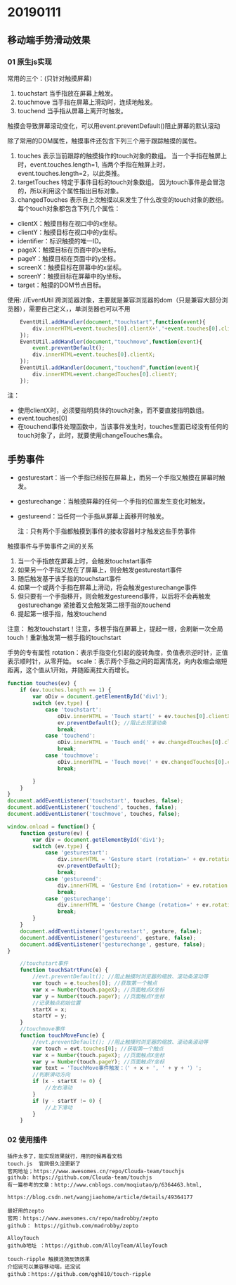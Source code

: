 # 20190111

## 移动端手势滑动效果

### 01 原生js实现

常用的三个：(只针对触摸屏幕)
1. touchstart
当手指放在屏幕上触发。
2. touchmove
当手指在屏幕上滑动时，连续地触发。
3. touchend
当手指从屏幕上离开时触发。

触摸会导致屏幕滚动变化，可以用event.preventDefault()阻止屏幕的默认滚动

除了常用的DOM属性，触摸事件还包含下列三个用于跟踪触摸的属性。
1. touches
表示当前跟踪的触摸操作的touch对象的数组。
当一个手指在触屏上时，event.touches.length=1,
当两个手指在触屏上时，event.touches.length=2，以此类推。
2. targetTouches
特定于事件目标的touch对象数组。
因为touch事件是会冒泡的，所以利用这个属性指出目标对象。
3. changedTouches
表示自上次触摸以来发生了什么改变的touch对象的数组。
每个touch对象都包含下列几个属性：
* clientX：触摸目标在视口中的x坐标。
* clientY：触摸目标在视口中的y坐标。
* identifier：标识触摸的唯一ID。
* pageX：触摸目标在页面中的x坐标。
* pageY：触摸目标在页面中的y坐标。
* screenX：触摸目标在屏幕中的x坐标。
* screenY：触摸目标在屏幕中的y坐标。
* target：触摸的DOM节点目标。

使用:
//EventUtil 跨浏览器对象，主要就是兼容浏览器的dom（只是兼容大部分浏览器），需要自己定义，，单浏览器也可以不用
```javascript
    EventUtil.addHandler(document,"touchstart",function(event){
        div.innerHTML=event.touches[0].clientX+','+event.touches[0].clientY;
    });
    EventUtil.addHandler(document,"touchmove",function(event){
        event.preventDefault();
        div.innerHTML=event.touches[0].clientX;
    });
    EventUtil.addHandler(document,"touchend",function(event){
        div.innerHTML=event.changedTouches[0].clientY;
    });
```
注：
  * 使用clientX时，必须要指明具体的touch对象，而不要直接指明数组。
  * event.touches[0]
  * 在touchend事件处理函数中，当该事件发生时，touches里面已经没有任何的touch对象了，此时，就要使用changeTouches集合。


## 手势事件

* gesturestart：当一个手指已经按在屏幕上，而另一个手指又触摸在屏幕时触发。
* gesturechange：当触摸屏幕的任何一个手指的位置发生变化时触发。
* gestureend：当任何一个手指从屏幕上面移开时触发。

    注：只有两个手指都触摸到事件的接收容器时才触发这些手势事件

触摸事件与手势事件之间的关系
1. 当一个手指放在屏幕上时，会触发touchstart事件
2. 如果另一个手指又放在了屏幕上，则会触发gesturestart事件
3. 随后触发基于该手指的touchstart事件
4. 如果一个或两个手指在屏幕上滑动，将会触发gesturechange事件
5. 但只要有一个手指移开，则会触发gestureend事件，以后将不会再触发gesturechange
紧接着又会触发第二根手指的touchend
6. 提起第一根手指，触发touchend

注意：
触发touchstart！注意，多根手指在屏幕上，提起一根，会刷新一次全局touch！重新触发第一根手指的touchstart

手势的专有属性
rotation：表示手指变化引起的旋转角度，负值表示逆时针，正值表示顺时针，从零开始。
scale：表示两个手指之间的距离情况，向内收缩会缩短距离，这个值从1开始，并随距离拉大而增长。

```javascript
function touches(ev) {
    if (ev.touches.length == 1) {
        var oDiv = document.getElementById('div1');
        switch (ev.type) {
            case 'touchstart':
                oDiv.innerHTML = 'Touch start(' + ev.touches[0].clientX + ', ' + ev.touches[0].clientY + ')';
                ev.preventDefault(); //阻止出现滚动条
                break;
            case 'touchend':
                oDiv.innerHTML = 'Touch end(' + ev.changedTouches[0].clientX + ', ' + ev.changedTouches[0].clientY + ')';
                break;
            case 'touchmove':
                oDiv.innerHTML = 'Touch move(' + ev.changedTouches[0].clientX + ', ' + ev.changedTouches[0].clientY + ')';
                break;

        }
    }
}
document.addEventListener('touchstart', touches, false);
document.addEventListener('touchend', touches, false);
document.addEventListener('touchmove', touches, false);

window.onload = function() {
    function gesture(ev) {
        var div = document.getElementById('div1');
        switch (ev.type) {
            case 'gesturestart':
                div.innerHTML = 'Gesture start (rotation=' + ev.rotation + ', scale=' + ev.scale + ')';
                ev.preventDefault();
                break;
            case 'gestureend':
                div.innerHTML = 'Gesture End (rotation=' + ev.rotation + ', scale=' + ev.scale + ')';
                break;
            case 'gesturechange':
                div.innerHTML = 'Gesture Change (rotation=' + ev.rotation + ', scale=' + ev.scale + ')';
                break;
        }
    }
    document.addEventListener('gesturestart', gesture, false);
    document.addEventListener('gestureend', gesture, false);
    document.addEventListener('gesturechange', gesture, false);
}
```

````javascript
    //touchstart事件
    function touchSatrtFunc(e) {
        //evt.preventDefault(); //阻止触摸时浏览器的缩放、滚动条滚动等
        var touch = e.touches[0]; //获取第一个触点
        var x = Number(touch.pageX); //页面触点X坐标
        var y = Number(touch.pageY); //页面触点Y坐标
        //记录触点初始位置
        startX = x;
        startY = y;
    }
    //touchmove事件
    function touchMoveFunc(e) {
        //evt.preventDefault(); //阻止触摸时浏览器的缩放、滚动条滚动等
        var touch = evt.touches[0]; //获取第一个触点
        var x = Number(touch.pageX); //页面触点X坐标
        var y = Number(touch.pageY); //页面触点Y坐标
        var text = 'TouchMove事件触发：（' + x + ', ' + y + '）';
        //判断滑动方向
        if (x - startX != 0) {
            //左右滑动
        }
        if (y - startY != 0) {
            //上下滑动
        }
    }

````

### 02 使用插件
    插件太多了，能实现效果就行，用的时候再看文档
    touch.js  官网很久没更新了
    官网地址；https://www.awesomes.cn/repo/Clouda-team/touchjs
    github: https://github.com/Clouda-team/touchjs
    有一篇参考的文章：http://www.cnblogs.com/moqiutao/p/6364463.html,
                 https://blog.csdn.net/wangjiaohome/article/details/49364177

    最好用的zepto
    官网：https://www.awesomes.cn/repo/madrobby/zepto
    github： https://github.com/madrobby/zepto

    AlloyTouch
    github地址 ：https://github.com/AlloyTeam/AlloyTouch

    touch-ripple 触摸涟漪反馈效果
    介绍说可以兼容移动端，还没试
    github：https://github.com/qgh810/touch-ripple



